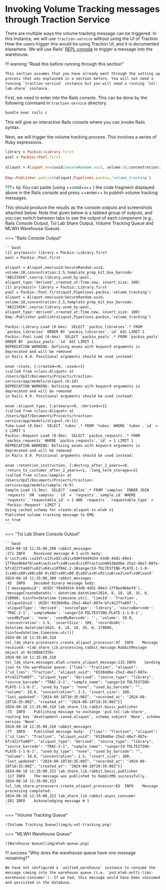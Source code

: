 # Invoking Volume Tracking messages through Traction Service

There are multiple ways the volume tracking message can be triggered. In this instance, we will use `traction-service` without using the UI of Traction. How the users trigger this would be using Traction UI, and it is documented elsewhere. We will use Rails' [REPL console](https://guides.rubyonrails.org/command_line.html#bin-rails-console) to trigger a message into the warehouse.

!!! warning "Read this before running through this section"

    This section assumes that you have already went through the setting up process that was explained in a section before. You will not need a running `traction-service` instance but you will need a running `tol-lab-share` instance.

First, we need to enter into the Rails console. This can be done by the following command in `traction-service` directory.

```bash
bundle exec rails c
```

This will give an interactive Rails console where you can invoke Rails syntax.

Next, we will trigger the volume tracking process. This involves a series of Ruby expressions.

```ruby linenums="1"
library = Pacbio::Library.first
pool = Pacbio::Pool.first

aliquot = Aliquot.new(uuid:SecureRandom.uuid, volume:10,concentration:2.5,template_prep_kit_box_barcode: "AB123456",source:library,used_by:pool, aliquot_type:'derived',created_at:Time.now, insert_size: 100)

Emq::Publisher.publish(aliquot,Pipelines.pacbio,'volume_tracking')
```

???+ tip
    You can paste (using ++cmd+v++ ) the code fragment displayed above in the Rails console and press ++enter++ to publish volume tracking messages.

This should produce the results as the console outputs and screenshots attached below. Note that given below is a tabbed group of outputs, and you can switch between tabs to see the output of each component (e.g., Rails Console Output, Tol Lab Share Output, Volume Tracking Queue and MLWH Warehouse Queue).


=== "Rails Console Output"

    ```bash
    [1] pry(main)> library = Pacbio::Library.first
    pool = Pacbio::Pool.first

    aliquot = Aliquot.new(uuid:SecureRandom.uuid, volume:10,concentration:2.5,template_prep_kit_box_barcode: "AB123456",source:library,used_by:pool, aliquot_type:'derived',created_at:Time.now, insert_size: 100)
    [1] pry(main)> library = Pacbio::Library.first
    pool = Pacbio::Pool.firstiquot,Pipelines.pacbio,'volume_tracking')
    aliquot = Aliquot.new(uuid:SecureRandom.uuid, volume:10,concentration:2.5,template_prep_kit_box_barcode: "AB123456",source:library,used_by:pool, aliquot_type:'derived',created_at:Time.now, insert_size: 100)
    Emq::Publisher.publish(aliquot,Pipelines.pacbio,'volume_tracking')

    Pacbio::Library Load (0.6ms)  SELECT `pacbio_libraries`.* FROM `pacbio_libraries` ORDER BY `pacbio_libraries`.`id` ASC LIMIT 1
    Pacbio::Pool Load (0.4ms)  SELECT `pacbio_pools`.* FROM `pacbio_pools` ORDER BY `pacbio_pools`.`id` ASC LIMIT 1
    DEPRECATION WARNING: Defining enums with keyword arguments is deprecated and will be removed
    in Rails 8.0. Positional arguments should be used instead:

    enum :state, {:created=>0, :used=>1}
    (called from <class:Aliquot> at /Users/dp27/Documents/Projects/traction-service/app/models/aliquot.rb:10)
    DEPRECATION WARNING: Defining enums with keyword arguments is deprecated and will be removed
    in Rails 8.0. Positional arguments should be used instead:

    enum :aliquot_type, {:primary=>0, :derived=>1}
    (called from <class:Aliquot> at /Users/dp27/Documents/Projects/traction-service/app/models/aliquot.rb:11)
    Tube Load (0.5ms)  SELECT `tubes`.* FROM `tubes` WHERE `tubes`.`id` = 1 LIMIT 1
    Pacbio::Request Load (0.9ms)  SELECT `pacbio_requests`.* FROM `pacbio_requests` WHERE `pacbio_requests`.`id` = 1 LIMIT 1
    DEPRECATION WARNING: Defining enums with keyword arguments is deprecated and will be removed
    in Rails 8.0. Positional arguments should be used instead:

    enum :retention_instruction, {:destroy_after_2_years=>0, :return_to_customer_after_2_years=>1, :long_term_storage=>2}
    (called from <class:Sample> at /Users/dp27/Documents/Projects/traction-service/app/models/sample.rb:9)
    Sample Load (1.5ms)  SELECT `samples`.* FROM `samples` INNER JOIN `requests` ON `samples`.`id` = `requests`.`sample_id` WHERE `requests`.`requestable_id` = 1 AND `requests`.`requestable_type` = 'Pacbio::Request' LIMIT 1
    Using cached schema for create-aliquot-in-mlwh v1
    Published volume tracking message to EMQ
    => true
    ```

=== "Tol Lab Share Console Output"

    ```bash
    2024-08-18 11:35:00,290 rabbit_messages                              :271 INFO    Received message # 1 with body:  b'\xc3\x01.\xa3Vl\x13\x82\x81\x9dHf8449d34-93d8-4dd1-89e3-17f8ee9b6ef8\xe4\xe3\xef\xd0\xacd\x10TractionH6538ddbe-25e2-46e7-887e-bfc4227fa607\x02\x04\x10TRAC-2-1BsangerId-TOLTESTING-PLATE-1-1-0-1\x06\x00\x00\x00 A\x02\x00\x00 @\x02\xc8\x01\xa6\xe3\xef\xd0\xacd'
    2024-08-18 11:35:00,309 rabbit_messages                              :45  INFO    Decoded binary message body:
    [{'messageUuid': UUID('f8449d34-93d8-4dd1-89e3-17f8ee9b6ef8'), 'messageCreateDateUtc': datetime.datetime(2024, 8, 18, 10, 35, 0, 210000, tzinfo=datetime.timezone.utc), 'limsId': 'Traction', 'aliquotUuid': UUID('6538ddbe-25e2-46e7-887e-bfc4227fa607'), 'aliquotType': 'derived', 'sourceType': 'library', 'sourceBarcode': 'TRAC-2-1', 'sampleName': 'sangerId-TOLTESTING-PLATE-1-1-0-1', 'usedByType': 'none', 'usedByBarcode': '', 'volume': 10.0, 'concentration': 2.5, 'insertSize': 100, 'recordedAt': datetime.datetime(2024, 8, 18, 10, 35, 0, 179000, tzinfo=datetime.timezone.utc)}]
    2024-08-18 11:35:00,310 tol_lab_share.processors.create_aliquot_processor:47  INFO    Message received: <lab_share_lib.processing.rabbit_message.RabbitMessage object at 0x100b6f250>
    2024-08-18 11:35:00,310 tol_lab_share.messages.mlwh.create_aliquot_message:115 INFO    Sending json to the warehouse queue: {"lims": "Traction", "aliquot": {"id_lims": "Traction", "aliquot_uuid": "6538ddbe-25e2-46e7-887e-bfc4227fa607", "aliquot_type": "derived", "source_type": "library", "source_barcode": "TRAC-2-1", "sample_name": "sangerId-TOLTESTING-PLATE-1-1-0-1", "used_by_type": "none", "used_by_barcode": "", "volume": 10.0, "concentration": 2.5, "insert_size": 100, "last_updated": "2024-08-18T10:35:00Z", "recorded_at": "2024-08-18T10:35:00Z", "created_at": "2024-08-18T10:35:00Z"}}
    2024-08-18 11:35:00,310 lab_share_lib.rabbit.basic_publisher         :73  INFO    Publishing message to exchange 'psd.tol-lab-share', routing key 'development.saved.aliquot', schema subject 'None', schema version 'None'.
    2024-08-18 11:35:00,310 rabbit_messages                              :77  INFO    Published message body:  {"lims": "Traction", "aliquot": {"id_lims": "Traction", "aliquot_uuid": "6538ddbe-25e2-46e7-887e-bfc4227fa607", "aliquot_type": "derived", "source_type": "library", "source_barcode": "TRAC-2-1", "sample_name": "sangerId-TOLTESTING-PLATE-1-1-0-1", "used_by_type": "none", "used_by_barcode": "", "volume": 10.0, "concentration": 2.5, "insert_size": 100, "last_updated": "2024-08-18T10:35:00Z", "recorded_at": "2024-08-18T10:35:00Z", "created_at": "2024-08-18T10:35:00Z"}}
    2024-08-18 11:35:00,322 lab_share_lib.rabbit.basic_publisher         :117 INFO    The message was published to RabbitMQ successfully.
    2024-08-18 11:35:00,323 tol_lab_share.processors.create_aliquot_processor:63  INFO    Message processing completed.
    2024-08-18 11:35:00,323 lab_share_lib.rabbit.async_consumer          :281 INFO    Acknowledging message # 1
    ```

=== "Volume Tracking Queue"

    ![Volume Tracking Queue](img/q-vol-tracking.png)

=== "MLWH Warehouse Queue"

    ![Warehouse Queue](img/mlwh-queue.png)

!!! success "Why does the warehouse queue have one message remaining?"

    We have not configured a `unified_warehouse` instance to consume the message coming into the warehouse queue (i.e. `psd.mlwh.multi-lims-warehouse-consumer`). If we had, this message would have been consumed and persisted in the database.
